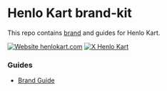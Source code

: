 # Henlo Kart brand-kit

This repo contains [brand](guides/brand-guide.pdf) and guides for Henlo Kart.

[![Website henlokart.com](https://img.shields.io/website-up-down-green-red/https/base.org.svg)](https://henlokart.com)
[![X Henlo Kart](https://img.shields.io/twitter/follow/henlokart?style=social)](https://x.com/henlokart)

### Guides

- [Brand Guide](guides/brand-guide.pdf)
